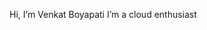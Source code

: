 Hi, I’m Venkat Boyapati
I’m a cloud enthusiast


<!---
Boyapti-Venkat-TR/Boyapti-Venkat-TR is a ✨ special ✨ repository because its `README.md` (this file) appears on your GitHub profile.
You can click the Preview link to take a look at your changes.
--->
